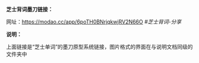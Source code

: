 **芝士背词墨刀链接：**

网址：https://modao.cc/app/6poTH0BNrjqkwjRV2N66O *#芝士背词-分享*  

**说明：**

上面链接是“芝士单词”的墨刀原型系统链接，图片格式的界面在与说明文档同级的文件夹中